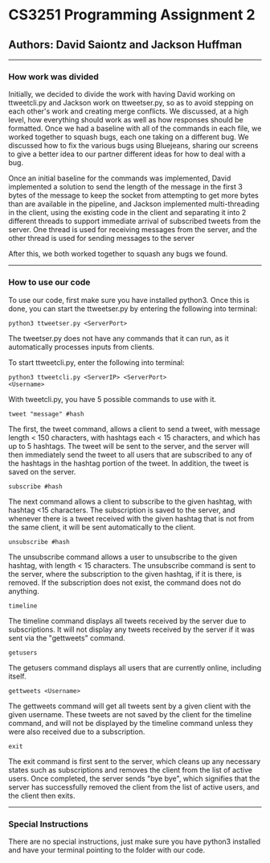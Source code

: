 # CS3251 Programming Assignment 2

## Authors: David Saiontz and Jackson Huffman

---

### How work was divided

Initially, we decided to divide the work with having David working on ttweetcli.py and Jackson work on ttweetser.py, so as to avoid stepping on each other's work and creating merge conflicts. We discussed, at a high level, how everything should work as well as how responses should be formatted. Once we had a baseline with all of the commands in each file, we worked together to squash bugs, each one taking on a different bug. We discussed how to fix the various bugs using Bluejeans, sharing our screens to give a better idea to our partner different ideas for how to deal with a bug.

Once an initial baseline for the commands was implemented, David implemented a solution to send the length of the message in the first 3 bytes of the message to keep the socket from attempting to get more bytes than are available in the pipeline, and Jackson implemented multi-threading in the client, using the existing code in the client and separating it into 2 different threads to support immediate arrival of subscribed tweets from the server. One thread is used for receiving messages from the server, and the other thread is used for sending messages to the server

After this, we both worked together to squash any bugs we found. 

---

### How to use our code

To use our code, first make sure you have installed python3. Once this is done, you can start the ttweetser.py by entering the following into terminal:

<code>python3 ttweetser.py \<ServerPort></code>

The tweetser.py does not have any commands that it can run, as it automatically processes inputs from clients.

To start ttweetcli.py, enter the following into terminal:

<code>python3 ttweetcli.py \<ServerIP> \<ServerPort> \<Username></code>

With tweetcli.py, you have 5 possible commands to use with it.

<code>tweet "message" #hash</code>

The first, the tweet command, allows a client to send a tweet, with message length < 150 characters, with hashtags each < 15 characters, and which has up to 5 hashtags. The tweet will be sent to the server, and the server will then immediately send the tweet to all users that are subscribed to any of the hashtags in the hashtag portion of the tweet. In addition, the tweet is saved on the server.

<code>subscribe #hash</code>

The next command allows a client to subscribe to the given hashtag, with hashtag <15 characters. The subscription is saved to the server, and whenever there is a tweet received with the given hashtag that is not from the same client, it will be sent automatically to the client.

<code>unsubscribe #hash</code>

The unsubscribe command allows a user to unsubscribe to the given hashtag, with length < 15 characters. The unsubscribe command is sent to the server, where the subscription to the given hashtag, if it is there, is removed. If the subscription does not exist, the command does not do anything.

<code>timeline</code>

The timeline command displays all tweets received by the server due to subscriptions. It will not display any tweets received by the server if it was sent via the "gettweets" command.

<code>getusers</code>

The getusers command displays all users that are currently online, including itself.

<code>gettweets \<Username></code>

The gettweets command will get all tweets sent by a given client with the given username. These tweets are not saved by the client for the timeline command, and will not be displayed by the timeline command unless they were also received due to a subscription.

<code>exit</code>

The exit command is first sent to the server, which cleans up any necessary states such as subscriptions and removes the client from the list of active users. Once completed, the server sends "bye bye", which signifies that the server has successfully removed the client from the list of active users, and the client then exits.

---

### Special Instructions

There are no special instructions, just make sure you have python3 installed and have your terminal pointing to the folder with our code.